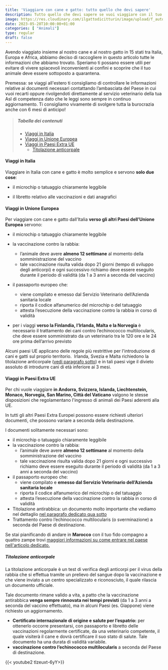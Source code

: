 ```yaml
---
title: 'Viaggiare con cane e gatto: tutto quello che devi sapere'
description: Tutto quello che devi sapere se vuoi viaggiare con il tuo cane o gatto sia in Italia che all'estero! Leggi il nostro articolo per pianificare al meglio la tua avventura!
image: https://res.cloudinary.com/ilgattodicitturin/image/upload/f_auto,q_auto,w_600,dpr_auto/w_1000/f_auto,q_auto,w_600,dpr_auto/v1685396172/2_oacacj.png
date: 2023-05-28T10:00:00+01:00
categories: [ "Animali"]
type: regular
draft: false
---
```


Avendo viaggiato insieme al nostro cane e al nostro gatto in 15 stati tra Italia, Europa e Africa, abbiamo deciso di raccogliere in questo articolo tutte le informazioni che abbiamo trovato. 
Speriamo ti possano essere utili per evitare di vivere spiacevoli inconvenienti ai confini e scoprire che il tuo animale deve essere sottoposto a quarantena.

Premessa: se viaggi all'estero ti consigliamo di controllare le informazioni relative ai documenti necessari contattando l’ambasciata del Paese in cui vuoi recarti oppure rivolgendoti direttamente al servizio veterinario della tua Asl di competenza dato che le leggi sono sempre in continuo aggiornamento.
Ti consigliamo vivamente di svolgere tutta la burocrazia anche con 6 mesi di anticipo!

> ##### Tabella dei contenuti
> - [Viaggi in Italia](#viaggi-in-italia) 
> - [Viaggi in Unione Europea](#viaggi-in-unione-europea)
> - [Viaggi in Paesi Extra UE](#viaggi-in-paesi-extra-ue)
>   - [Titolazione anticorpale](#titolazione-anticorpale)

#### Viaggi in Italia 
Viaggiare in Italia con cane e gatto è molto semplice e servono **solo due cose**:

* il microchip o tatuaggio chiaramente leggibile
  
* il libretto relativo alle vaccinazioni e dati anagrafici


#### Viaggi in Unione Europea
Per viaggiare con cane e gatto dall’Italia **verso gli altri Paesi dell’Unione Europea** servono:

* il microchip o tatuaggio chiaramente leggibile
* la vaccinazione contro la rabbia:
    - l’animale deve avere **almeno 12 settimane** al momento della somministrazione del
vaccino
    - tale vaccinazione risulta valida dopo 21 giorni (tempo di sviluppo degli anticorpi) e ogni successivo richiamo deve essere eseguito durante il periodo di validità (da 1 a 3 anni a seconda del vaccino)
  
* il passaporto europeo che: 
  - viene compilato e emesso dal Servizio Veterinario dell’Azienda sanitaria locale
  - riporta il codice alfanumerico del microchip o del tatuaggio 
  - attesta l’esecuzione della vaccinazione contro la rabbia in corso di validità

* per i viaggi **verso la Finlandia, l’Irlanda, Malta e la Norvegia** è necessario il trattamento dei cani contro l’echinococco multilocularis, che deve essere somministrato da un veterinario tra le 120 ore e le 24 ore prima dell’arrivo previsto

Alcuni paesi UE applicano delle regole più restrittive per l'introduzione di cani e gatti sul proprio territorio. 
Irlanda, Svezia e Malta richiedono la titolazione anticorpale ([vedi paragrafo sotto](#titolazione-anticorpale)) e in tali paesi vige il divieto assoluto di introdurre cani di età inferiore ai 3 mesi. 

#### Viaggi in Paesi Extra UE
Per chi vuole viaggiare **in Andorra, Svizzera, Islanda, Liechtenstein, Monaco, Norvegia, San Marino, Città del Vaticano** valgono le stesse disposizioni che regolamentano l'ingresso di animali dei Paesi aderenti alla UE. 

In tutti gli altri Paesi Extra Europei possono essere richiesti ulteriori documenti, che possono variare a seconda della destinazione. 

I documenti solitamente necessari sono: 

* il microchip o tatuaggio chiaramente leggibile
* la vaccinazione contro la rabbia:
    - l’animale deve avere **almeno 12 settimane** al momento della somministrazione del
vaccino
    - tale vaccinazione risulta valida dopo 21 giorni e ogni successivo richiamo deve essere eseguito durante il periodo di validità (da 1 a 3 anni a seconda del vaccino)
* il passaporto europeo che: 
   - viene compilato e **emesso dal Servizio Veterinario dell’Azienda sanitaria locale**
   - riporta il codice alfanumerico del microchip o del tatuaggio 
   - attesta l’esecuzione della vaccinazione contro la rabbia in corso di validità
* Titolazione antirabbica: un documento molto importante che vediamo nel dettaglio [nel paragrafo dedicato qua sotto](#titolazione-anitcorpale)
* Trattamento contro l’echinococco multilocularis (o sverminazione) a seconda del Paese di destinazione.

Se stai pianificando di andare in **Marocco** con il tuo fido compagno a quattro zampe trovi [maggiori informazioni su come entrare nel paese nell'articolo dedicato.](/blog/informazioni-camper-marocco-con-animali)

##### Titolazione anticorpale
La titolazione anticorpale è un test di verifica degli anticorpi per il virus della rabbia che si effettua tramite un prelievo del sangue dopo la vaccinazione e che viene inviato a un centro specializzato e riconosciuto, il quale rilascia un documento ufficiale. 

Tale documento rimane valido a vita, a patto che la vaccinazione antirabbica **venga sempre rinnovata nei tempi previsti** (da 1 a 3 anni a seconda del vaccino effettuato), ma in alcuni Paesi (es. Giappone) viene richiesto un aggiornamento. 
- **Certificato internazionale di origine e salute per l’espatrio:** per ottenerlo occorre presentarsi, con passaporto e libretto delle vaccinazioni regolarmente certificate, da una veterinario competente, il quale visiterà il cane e dovrà certificare il suo stato di salute. Tale documento ha una durata di validità variabile.
- **vaccinazione contro l’echinococco multilocularis** a seconda del Paese di destinazione.



<!-- link youtube -->
<!-- se viaggi in marocco link -->
<!-- 
E una volta che si hanno tutti i documenti in regola? 
Ricordati di avere con te guinzaglio e museruola e tutto l'occorente per far sì che il viaggio con il tuo animale sia il più confortevole possibile per lui. 

Qui trovi ????? -->
{{< youtube2 tlzeuxt-6yY>}}